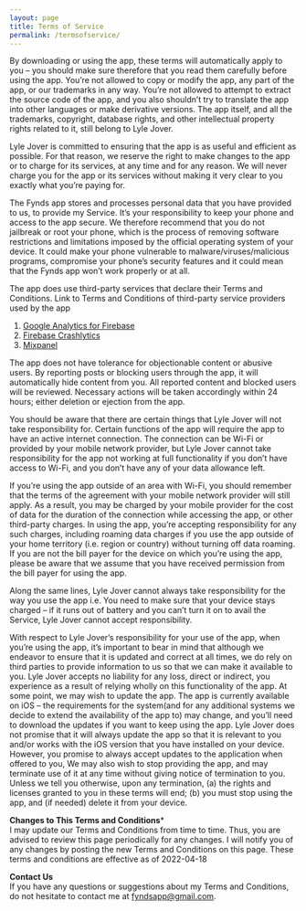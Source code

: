 ```yaml
---
layout: page
title: Terms of Service
permalink: /termsofservice/
---
```


By downloading or using the app, these terms will automatically apply to you – you should make sure therefore that you read them carefully before using the app. You’re not allowed to copy or modify the app, any part of the app, or our trademarks in any way. You’re not allowed to attempt to extract the source code of the app, and you also shouldn’t try to translate the app into other languages or make derivative versions. The app itself, and all the trademarks, copyright, database rights, and other intellectual property rights related to it, still belong to Lyle Jover.
 
Lyle Jover is committed to ensuring that the app is as useful and efficient as possible. For that reason, we reserve the right to make changes to the app or to charge for its services, at any time and for any reason. We will never charge you for the app or its services without making it very clear to you exactly what you’re paying for.
 
The Fynds app stores and processes personal data that you have provided to us, to provide my Service. It’s your responsibility to keep your phone and access to the app secure. We therefore recommend that you do not jailbreak or root your phone, which is the process of removing software restrictions and limitations imposed by the official operating system of your device. It could make your phone vulnerable to malware/viruses/malicious programs, compromise your phone’s security features and it could mean that the Fynds app won’t work properly or at all.
 
The app does use third-party services that declare their Terms and Conditions.
Link to Terms and Conditions of third-party service providers used by the app
1. [Google Analytics for Firebase](https://firebase.google.com/terms/analytics)
2. [Firebase Crashlytics](https://firebase.google.com/terms/crashlytics)
3. [Mixpanel](https://mixpanel.com/legal/terms-of-use/)

The app does not have tolerance for objectionable content or abusive users. By reporting posts or blocking users through the app, it will automatically hide content from you. All reported content and blocked users will be reviewed. Necessary actions will be taken accordingly within 24 hours; either deletion or ejection from the app.
 
You should be aware that there are certain things that Lyle Jover will not take responsibility for. Certain functions of the app will require the app to have an active internet connection. The connection can be Wi-Fi or provided by your mobile network provider, but Lyle Jover cannot take responsibility for the app not working at full functionality if you don’t have access to Wi-Fi, and you don’t have any of your data allowance left.
 
If you’re using the app outside of an area with Wi-Fi, you should remember that the terms of the agreement with your mobile network provider will still apply. As a result, you may be charged by your mobile provider for the cost of data for the duration of the connection while accessing the app, or other third-party charges. In using the app, you’re accepting responsibility for any such charges, including roaming data charges if you use the app outside of your home territory (i.e. region or country) without turning off data roaming. If you are not the bill payer for the device on which you’re using the app, please be aware that we assume that you have received permission from the bill payer for using the app.
 
Along the same lines, Lyle Jover cannot always take responsibility for the way you use the app i.e. You need to make sure that your device stays charged – if it runs out of battery and you can’t turn it on to avail the Service, Lyle Jover cannot accept responsibility.
 
With respect to Lyle Jover’s responsibility for your use of the app, when you’re using the app, it’s important to bear in mind that although we endeavor to ensure that it is updated and correct at all times, we do rely on third parties to provide information to us so that we can make it available to you. Lyle Jover accepts no liability for any loss, direct or indirect, you experience as a result of relying wholly on this functionality of the app.
At some point, we may wish to update the app. The app is currently available on iOS – the requirements for the system(and for any additional systems we decide to extend the availability of the app to) may change, and you’ll need to download the updates if you want to keep using the app. Lyle Jover does not promise that it will always update the app so that it is relevant to you and/or works with the iOS version that you have installed on your device. However, you promise to always accept updates to the application when offered to you, We may also wish to stop providing the app, and may terminate use of it at any time without giving notice of termination to you. Unless we tell you otherwise, upon any termination, (a) the rights and licenses granted to you in these terms will end; (b) you must stop using the app, and (if needed) delete it from your device.
 
**Changes to This Terms and Conditions***\
I may update our Terms and Conditions from time to time. Thus, you are advised to review this page periodically for any changes. I will notify you of any changes by posting the new Terms and Conditions on this page.
These terms and conditions are effective as of 2022-04-18
 
**Contact Us**\
If you have any questions or suggestions about my Terms and Conditions, do not hesitate to contact me at fyndsapp@gmail.com.
